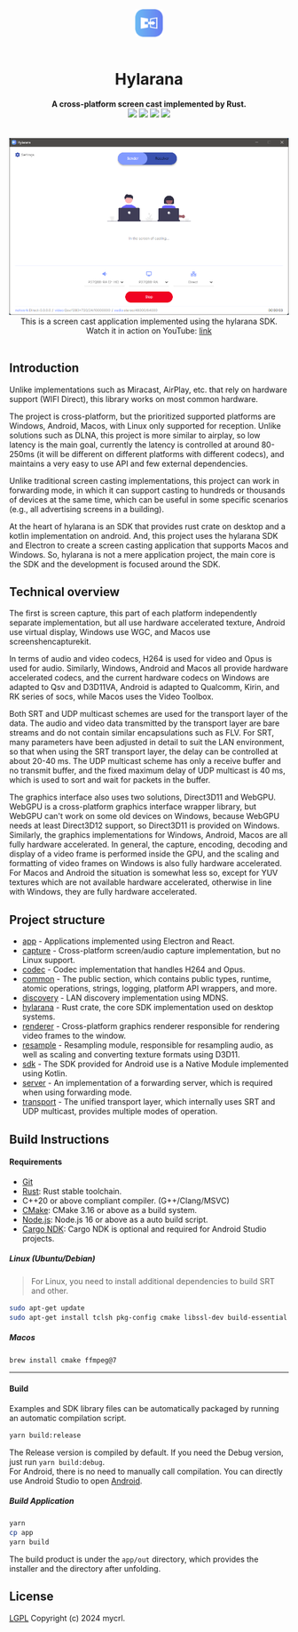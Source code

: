 <!--lint disable no-literal-urls-->
<div align="center">
    <img src="./logo.png" width="50px"/>
    <br>
    <br>
    <h1>Hylarana</h1>
</div>
<div align="center">
    <strong>A cross-platform screen cast implemented by Rust.</strong>
</div>
<div align="center">
    <img src="https://img.shields.io/github/actions/workflow/status/mycrl/hylarana/release.yml"/>
    <img src="https://img.shields.io/github/license/mycrl/hylarana"/>
    <img src="https://img.shields.io/github/issues/mycrl/hylarana"/>
    <img src="https://img.shields.io/github/stars/mycrl/hylarana"/>
</div>
<br/>
<br/>
<div align="center">
    <img src="./app/capture.png"/>
    <span>This is a screen cast application implemented using the hylarana SDK.</span>
</div>
<div align="center">
    <span>Watch it in action on YouTube:</span>
    <a href="https://youtu.be/AkW3eRlKl1U">link</a>
</div>
<br/>

## Introduction

Unlike implementations such as Miracast, AirPlay, etc. that rely on hardware support (WIFI Direct), this library works on most common hardware.

The project is cross-platform, but the prioritized supported platforms are Windows, Android, Macos, with Linux only supported for reception. Unlike solutions such as DLNA, this project is more similar to airplay, so low latency is the main goal, currently the latency is controlled at around 80-250ms (it will be different on different platforms with different codecs), and maintains a very easy to use API and few external dependencies.

Unlike traditional screen casting implementations, this project can work in forwarding mode, in which it can support casting to hundreds or thousands of devices at the same time, which can be useful in some specific scenarios (e.g., all advertising screens in a building).

At the heart of hylarana is an SDK that provides rust crate on desktop and a kotlin implementation on android. And, this project uses the hylarana SDK and Electron to create a screen casting application that supports Macos and Windows. So, hylarana is not a mere application project, the main core is the SDK and the development is focused around the SDK.

## Technical overview

The first is screen capture, this part of each platform independently separate implementation, but all use hardware accelerated texture, Android use virtual display, Windows use WGC, and Macos use screenshencapturekit.

In terms of audio and video codecs, H264 is used for video and Opus is used for audio. Similarly, Windows, Android and Macos all provide hardware accelerated codecs, and the current hardware codecs on Windows are adapted to Qsv and D3D11VA, Android is adapted to Qualcomm, Kirin, and RK series of socs, while Macos uses the Video Toolbox.

Both SRT and UDP multicast schemes are used for the transport layer of the data. The audio and video data transmitted by the transport layer are bare streams and do not contain similar encapsulations such as FLV. For SRT, many parameters have been adjusted in detail to suit the LAN environment, so that when using the SRT transport layer, the delay can be controlled at about 20-40 ms. The UDP multicast scheme has only a receive buffer and no transmit buffer, and the fixed maximum delay of UDP multicast is 40 ms, which is used to sort and wait for packets in the buffer.

The graphics interface also uses two solutions, Direct3D11 and WebGPU. WebGPU is a cross-platform graphics interface wrapper library, but WebGPU can't work on some old devices on Windows, because WebGPU needs at least Direct3D12 support, so Direct3D11 is provided on Windows. Similarly, the graphics implementations for Windows, Android, Macos are all fully hardware accelerated. In general, the capture, encoding, decoding and display of a video frame is performed inside the GPU, and the scaling and formatting of video frames on Windows is also fully hardware accelerated. For Macos and Android the situation is somewhat less so, except for YUV textures which are not available hardware accelerated, otherwise in line with Windows, they are fully hardware accelerated.

## Project structure

-   [app](./app) - Applications implemented using Electron and React.
-   [capture](./capture) - Cross-platform screen/audio capture implementation, but no Linux support.
-   [codec](./codec) - Codec implementation that handles H264 and Opus.
-   [common](./common) - The public section, which contains public types, runtime, atomic operations, strings, logging, platform API wrappers, and more.
-   [discovery](./discovery) - LAN discovery implementation using MDNS.
-   [hylarana](./hylarana) - Rust crate, the core SDK implementation used on desktop systems.
-   [renderer](./renderer) - Cross-platform graphics renderer responsible for rendering video frames to the window.
-   [resample](./resample) - Resampling module, responsible for resampling audio, as well as scaling and converting texture formats using D3D11.
-   [sdk](./sdk) - The SDK provided for Android use is a Native Module implemented using Kotlin.
-   [server](./server) - An implementation of a forwarding server, which is required when using forwarding mode.
-   [transport](./transport) - The unified transport layer, which internally uses SRT and UDP multicast, provides multiple modes of operation.

## Build Instructions

#### Requirements

-   [Git](https://git-scm.com/downloads)
-   [Rust](https://www.rust-lang.org/tools/install): Rust stable toolchain.
-   C++20 or above compliant compiler. (G++/Clang/MSVC)
-   [CMake](https://cmake.org/download/): CMake 3.16 or above as a build system.
-   [Node.js](https://nodejs.org/en/download): Node.js 16 or above as a auto build script.
-   [Cargo NDK](https://github.com/willir/cargo-ndk-Android-gradle): Cargo NDK is optional and required for Android Studio projects.

##### Linux (Ubuntu/Debian)

> For Linux, you need to install additional dependencies to build SRT and other.

```sh
sudo apt-get update
sudo apt-get install tclsh pkg-config cmake libssl-dev build-essential libasound2-dev libsdl2-dev libva-dev v4l-utils
```

##### Macos

```sh
brew install cmake ffmpeg@7
```

---

#### Build

Examples and SDK library files can be automatically packaged by running an automatic compilation script.

```sh
yarn build:release
```

The Release version is compiled by default. If you need the Debug version, just run `yarn build:debug`.  
For Android, there is no need to manually call compilation. You can directly use Android Studio to open [Android](./examples/Android).

##### Build Application

```sh
yarn
cp app
yarn build
```

The build product is under the `app/out` directory, which provides the installer and the directory after unfolding.

## License

[LGPL](./LICENSE) Copyright (c) 2024 mycrl.
